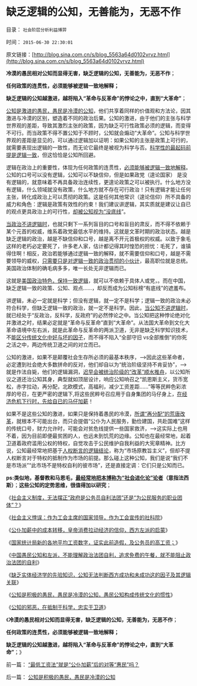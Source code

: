 # 缺乏逻辑的公知，无善能为，无恶不作

目录： `社会阶层分析利益博羿` 

时间： `2015-06-30 22:30:01` 

原文链接：[http://blog.sina.com.cn/s/blog_5563a64d0102vrvz.html](http://blog.sina.com.cn/s/blog_5563a64d0102vrvz.html)

**冷漠的愚民相对公知而显得无害，缺乏逻辑的公知，无善能为，无恶不作**；

**任何政策的连贯性，必须能够被逻辑一致地解释；**

**缺乏逻辑的公知越激进，越将陷入“革命与反革命”的悖论之中，直到“大革命”**；

[公知是激进的愚民，愚民是冷漠的公知](../../../2012/6/11/生活在社会最底层的愚民也是统治者.md)，他们共享着同样的价值观和方法论，因其激进与冷漠的区别，塑造着不同的政治后果。公知的激进，由于他们的主张与科学世界观的差距，导致其激烈主张的政策，因为缺乏可行性政策必须的逻辑，而变得不可行。而当政策不得不置公知于不顾时，公知就会煽动“大革命”。公知与科学世界观的差距是显见的，可以通过逻辑加以证明：如果公知的主张是政策上可行的，就需要表现出逻辑的一致性，而无论它最终是被视为科学与否。[科学性的最起码前提是逻辑一致](../../../2014/9/17/缺乏逻辑一致的经济学与极权主义如此接近！.md)，但这恰恰是公知所回避。

逻辑在政治上的重要性，体现为任何政策的连贯性，[必须能够被逻辑一致地解释](../../../2014/9/12/象我这样的人不多，孤独不会让我难过；.md)。公知的口号可以没有逻辑，公知可以不缺信仰，但是如果政党（遑论国家）
是没有逻辑的，就意味着不再具备政治连续性，更遑论政策之可以被执行。什么地方没有逻辑，什么领域就没有政策，什么地方就不存在可行政治！只有逻辑才能让任何主张，转化成政治上可以贯彻的政策。这是任何其他常识（遑论信仰）所不具备的威力和角色：逻辑是政策有效性的约束！我们建议讲逻辑，其实质就是建议让自已的观点更具政治上的可行性，[却被公知视为“没底线](../../../2015/6/9/先验的含义，信仰，中庸，意识形态，及科学.md)”。

[当政治不讲逻辑时](../../../2014/8/11/科学必须追求逻辑一致的实事求是.md)，也就只剩下一系列盲目的口号和盲目的肃反，而不得不依赖于某个元首的权威，维系着政党最低水平的维持。这就是文革时期的政治状态。越是缺乏逻辑的政治，越是不缺信仰和口号，越是离不开元首极权的权威。以致于象毛这样的老朽必定要死了，许多老人家，估计都记得其时惶恐的担忧：毛死了，谁镇得住啊！相反，政治若能够通过逻辑一致的解释，就不需要信仰和口号，越是不需要领导的威权，[只需要只是对逻辑一致的政治贯彻的小伙计](../../../2011/11/12/君权神授是公有制社会最先进的政治模式.md)，最高职位就是总统。美国政治体制的确毛病多多，唯一长处无非逻辑而已。

这就是[美国政治特色，保持一致逻辑](../../../2011/7/1/为什么只有美国民主制度得到持续改善？.md)，就可以不依赖于具体人或党，。而在中国，缺乏逻辑一致的政策、公知、观点……，却反而成为公知标榜“有底线”的遮羞布。

讲逻辑，未必一定就是科学；但没有逻辑，就一定不是科学；逻辑一致的政治未必符合科学，但缺乏逻辑一致的政治，就一定不是科学。因此，[当公知不讲逻辑时](../../../2014/12/1/自由人如何与不讲逻辑的人“讲逻辑”？凭什么？.md)，就已经处于“反政治，反科学，反政府”的必然悖论之中。当公知把这种悖论绝对化并激进之时，结果必定就是“革命与反革命”直到“大革命”。从法国大革命到文化大革命语境中左右派，就是此革命与反革命的两派卫道，无非是缺乏科学知识技术，不[能区分传统文化中好与坏的因子](../../../2015/6/13/传统文化缺乏科学的技术手段，不能识别好与坏的因子.md)，而不得不陷入“全部守旧
vs全部推倒”的你死之活之中，两边传统卫道之间的对立而已。

公知的激进，如果不是颠覆社会生存所必须的最基本秩序，——>因此这些革命者，必定遭到社会绝大多数拼命的反对，他们却自以为“统治阶级坚持不肯妥协”，——>就是作法自毙，他们的逻辑漏洞，[迟早会被统治阶级的“改革”顺水推舟](../../../2013/7/10/统治者最有可能的“改革”是“顺水推舟，跑马圈地”.md)，以公知所议之道还治公知其身，典型就如顶层设计，响应公知响召之“凯恩斯主义，货币宽松，赤字拉动，再分配，北欧模式，高福利，减少工资差距……”等等民粹色彩浓厚的号召，在更严密的逻辑下,将这些民粹号召应用于自身集团的马仔身上，[在经济危机下行时，先给自已的马仔加薪](../../../2015/6/18/“基层公务员加薪”是财政更大的（支出／损失／腐败）；.md)！

如果不是这些公知的激进，如果只是保持着愚民的冷漠，[所谓“再分配”的荒唐改革](../../../2013/3/27/从华西村看“再分配改革”之不可能.md)，就根本不可能出台，而只会提倡“公仆为人民服务，勤俭建国，共赴国难”这样的传统口号，财力允许时，可能会对贫危线提供一些国家救济，——>这实际上也用不着，因为目前即便最贫困的人，也远未到饥荒的边缘。公知也在最经常地，起着卫道着政府滥用公权的特权，自觉攻击于公民维护自我利益的大宪章精神。比方说，公知最经常地把基于[人权断言的逻辑结论](../../../2010/6/10/“天无二日，法无二纲”科学体系基本要求.md)，称为“市场原教旨主义”，但却不提人权断言对于特权的抵制作为市场的前提。那么碰上这种公知，我们是说“我们不是市场派”“此市场不是特权自利的彼市场”，还是直接定调：它们只是公知而已。

**ps:类似地，基督教和马恩毛，[最经常地把本博称为“社会进化论”论者](../../../2011/9/16/基督教阻止了反思马克思主义.md)（意指法西斯）**；**这些公知的定势思维，很值得加以研究**；

《[社会主义制度，无法摆正“政府是公务员自利法团”还是“为公民服务的职业团体”？](../../../2015/6/22/东西方文明的差别，如何面对凯恩斯主义的荒谬；.md)》

《[社会主义悖误：作为工会主席的国家领导，作为工会宣传的社科院](../../../2015/6/23/作为工会主席的国家领导，作为工会宣传的社科院.md)》

《[公仆加薪中的成本转移，皇帝消费拉动经济的信仰，西方左派的启蒙](../../../2015/6/24/公仆加薪中的成本转移，政治赌博的高杠杆；.md)》

《[国家统计局新的各地平均工资数字，证实此前造假，及公务员的高工资；](../../../2015/6/25/统计局新公布的数字，证实此前造假，及公务员的高工资；.md)》

《[中国愚民公知和左派，不能理解政治法团自利，追求免费的午餐，就不能阻止政治法团的自利](../../../2015/6/26/“公仆加薪，拉动经济”改革论，提醒公众“政府法团的自利特权”.md)》

《[缺乏实体经济学的先验知识，公知无法判断西方成功和未成功这的因子及其逻辑关联](../../../2015/6/27/“公仆加薪，法团自利”正是民粹的政治诉求；.md)》

《[公知是积极的愚民，愚民是冷漠的公知，愚民公知构成传统文化的惯性](../../../2015/6/28/公知是积极的愚民，愚民是冷漠的公知.md)》

《[公知的邪恶，在抵制于科学，忠实于卫道](../../../2015/6/29/公知的邪恶，在抵制于科学，忠实于卫道；.md)》

《**冷漠的愚民相对公知而显得无害，缺乏逻辑的公知，无善能为，无恶不作**；

**任何政策的连贯性，必须能够被逻辑一致地解释；**

**缺乏逻辑的公知越激进，越将陷入“革命与反革命”的悖论之中，直到“大革命”**；》

前一篇： [“最低工资法”就是“公仆加薪”后的对等“惠民”吗？](../../../2015/7/2/“最低工资法”就是“公仆加薪”后的对等“惠民”吗？.md)

后一篇： [公知是积极的愚民，愚民是冷漠的公知](../../../2015/6/28/公知是积极的愚民，愚民是冷漠的公知.md)

